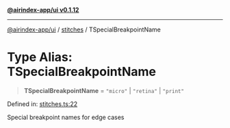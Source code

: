 [**@airindex-app/ui v0.1.12**](../../README.md)

***

[@airindex-app/ui](../../README.md) / [stitches](../README.md) / TSpecialBreakpointName

# Type Alias: TSpecialBreakpointName

> **TSpecialBreakpointName** = `"micro"` \| `"retina"` \| `"print"`

Defined in: [stitches.ts:22](https://github.com/airindex-app/ui/blob/51b723e17db3d2d7342fc2d9bd4a36ea0ad71f2a/src/types/stitches.ts#L22)

Special breakpoint names for edge cases
